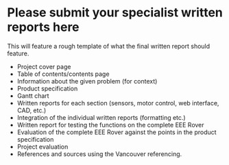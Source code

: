 # Please submit your specialist written reports here

This will feature a rough template of what the final written report should feature.
- Project cover page
- Table of contents/contents page
- Information about the given problem (for context)
- Product specification
- Gantt chart
- Written reports for each section (sensors, motor control, web interface, CAD, etc.)
- Integration of the individual written reports (formatting etc.)
- Written report for testing the functions on the complete EEE Rover
- Evaluation of the complete EEE Rover against the points in the product specification
- Project evaluation
- References and sources using the Vancouver referencing.
